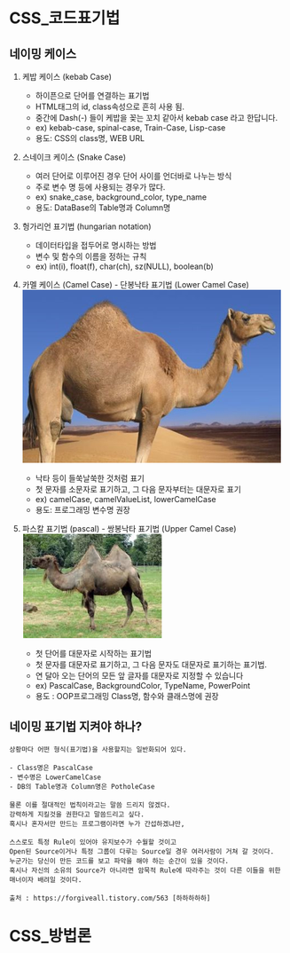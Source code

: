 # CSS_코드표기법

## 네이밍 케이스
1. 케밥 케이스 (kebab Case)
    - 하이픈으로 단어를 연결하는 표기법
    - HTML태그의 id, class속성으로 흔히 사용 됨.
    -  중간에 Dash(-) 들이 케밥을 꽂는 꼬치 같아서 kebab case 라고 한답니다.
    - ex) kebab-case, spinal-case, Train-Case, Lisp-case
    - 용도: CSS의 class명, WEB URL

2. 스네이크 케이스 (Snake Case)
    - 여러 단어로 이루어진 경우 단어 사이를 언더바로 나누는 방식
    - 주로 변수 명 등에 사용되는 경우가 많다.
    - ex) snake_case, background_color, type_name
    - 용도: DataBase의 Table명과 Column명

3. 헝가리언 표기법 (hungarian notation)
    - 데이터타입을 접두어로 명시하는 방법
    - 변수 및 함수의 이름을 정하는 규칙
    - ex) int(i), float(f), char(ch), sz(NULL), boolean(b)

4. 카멜 케이스 (Camel Case) - 단봉낙타 표기법 (Lower Camel Case)<br>
    ![LowerCamel_img](./img/20200403_165452.png)
    - 낙타 등이 들쑥날쑥한 것처럼 표기
    - 첫 문자를 소문자로 표기하고, 그 다음 문자부터는 대문자로 표기
    - ex) camelCase, camelValueList, lowerCamelCase
    - 용도: 프로그래밍 변수명 권장

5. 파스칼 표기법 (pascal) - 쌍봉낙타 표기법 (Upper Camel Case)<br>
    ![UpperCamel_img](./img/20200403_165534.png)
    - 첫 단어를 대문자로 시작하는 표기법
    - 첫 문자를 대문자로 표기하고, 그 다음 문자도 대문자로 표기하는 표기법.
    - 연 달아 오는 단어의 모든 앞 글자를 대문자로 지정할 수 있습니다
    - ex) PascalCase, BackgroundColor, TypeName, PowerPoint
    - 용도 : OOP프로그래밍 Class명, 함수와 클래스명에 권장

## 네이밍 표기법 지켜야 하나?
```
상황마다 어떤 형식(표기법)을 사용할지는 일반화되어 있다.

- Class명은 PascalCase
- 변수명은 LowerCamelCase
- DB의 Table명과 Column명은 PotholeCase

물론 이를 절대적인 법칙이라고는 말씀 드리지 않겠다.
강력하게 지킬것을 권한다고 말씀드리고 싶다.
혹시나 혼자서만 만드는 프로그램이라면 누가 간섭하겠냐만,

스스로도 특정 Rule이 있어야 유지보수가 수월할 것이고
Open된 Source이거나 특정 그룹이 다루는 Source일 경우 여러사람이 거쳐 갈 것이다.
누군가는 당신이 만든 코드를 보고 파악을 해야 하는 순간이 있을 것이다.
혹시나 자신의 소유의 Source가 아니라면 암묵적 Rule에 따라주는 것이 다른 이들을 위한 매너이자 배려일 것이다.

출처 : https://forgiveall.tistory.com/563 [하하하하하]
```


# CSS_방법론

##
